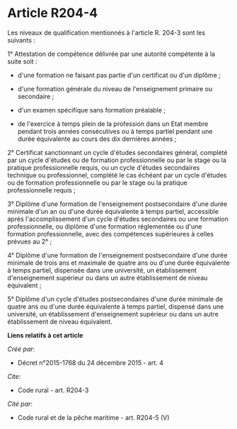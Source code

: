 # Article R204-4

Les niveaux de qualification mentionnés à l'article R. 204-3 sont les suivants : 

1° Attestation de compétence délivrée par une autorité compétente à la suite soit :

- d'une formation ne faisant pas partie d'un certificat ou d'un diplôme ;

- d'une formation générale du niveau de l'enseignement primaire ou secondaire ;

- d'un examen spécifique sans formation préalable ;

- de l'exercice à temps plein de la profession dans un Etat membre pendant trois années consécutives ou à temps partiel
pendant une durée équivalente au cours des dix dernières années ; 

2° Certificat sanctionnant un cycle d'études secondaires général, complété par un cycle d'études ou de formation
professionnelle ou par le stage ou la pratique professionnelle requis, ou un cycle d'études secondaires technique ou
professionnel, complété le cas échéant par un cycle d'études ou de formation professionnelle ou par le stage ou la pratique
professionnelle requis ; 

3° Diplôme d'une formation de l'enseignement postsecondaire d'une durée minimale d'un an ou d'une durée équivalente à temps
partiel, accessible après l'accomplissement d'un cycle d'études secondaires ou une formation professionnelle, ou diplôme
d'une formation réglementée ou d'une formation professionnelle, avec des compétences supérieures à celles prévues au 2° ; 

4° Diplôme d'une formation de l'enseignement postsecondaire d'une durée minimale de trois ans et maximale de quatre ans ou
d'une durée équivalente à temps partiel, dispensée dans une université, un établissement d'enseignement supérieur ou dans un
autre établissement de niveau équivalent ; 

5° Diplôme d'un cycle d'études postsecondaires d'une durée minimale de quatre ans ou d'une durée équivalente à temps partiel,
dispensé dans une université, un établissement d'enseignement supérieur ou dans un autre établissement de niveau équivalent.

**Liens relatifs à cet article**

_Créé par_:

  - Décret n°2015-1768 du 24 décembre 2015 - art. 4

_Cite_:

  - Code rural - art. R204-3

_Cité par_:

  - Code rural et de la pêche maritime - art. R204-5 (V)
